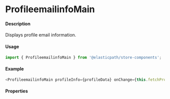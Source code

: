 # ProfileemailinfoMain

#### Description

Displays profile email information.

#### Usage

```js
import { ProfileemailinfoMain } from '@elasticpath/store-components';
```

#### Example

```js
<ProfileemailinfoMain profileInfo={profileData} onChange={this.fetchProfileData} />
```

#### Properties

<!-- PROPS -->
